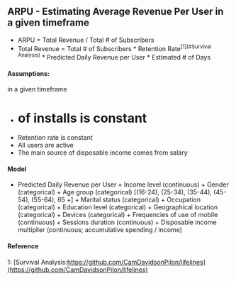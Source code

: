 ## ARPU - Estimating Average Revenue Per User in a given timeframe
- ARPU = Total Revenue / Total # of Subscribers
- Total Revenue = Total # of Subscribers * Retention Rate<sup>[1](#Survival Analysis)</sup> * Predicted Daily Revenue per User * Estimated # of Days

#### Assumptions:
in a given timeframe
- # of installs is constant
- Retention rate is constant
- All users are active
- The main source of disposable income comes from salary
 
 
#### Model
- Predicted Daily Revenue per User = Income level (continuous) + Gender (categorical) + Age group (categorical) [(16-24),
(25-34), (35-44), (45-54), (55-64), 65 +] + Marital status (categorical) + Occupation (categorical) + Education level (categorical) + Geographical location (categorical) + Devices (categorical) + Frequencies of use of mobile (continuous) + Sessions duration (continuous) + Disposable income multiplier (continuous; accumulative spending / income)


#### Reference
<a name="Survival Analysis">1</a>: [Survival Analysis:https://github.com/CamDavidsonPilon/lifelines](https://github.com/CamDavidsonPilon/lifelines)
